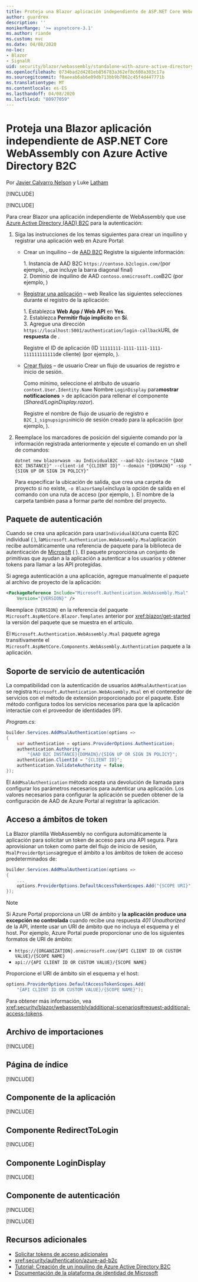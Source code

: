 ```yaml
---
title: Proteja una Blazor aplicación independiente de ASP.NET Core WebAssembly con Azure Active Directory B2C
author: guardrex
description: ''
monikerRange: '>= aspnetcore-3.1'
ms.author: riande
ms.custom: mvc
ms.date: 04/08/2020
no-loc:
- Blazor
- SignalR
uid: security/blazor/webassembly/standalone-with-azure-active-directory-b2c
ms.openlocfilehash: 0734bad2d4281eb856783a362ef8c608a303c17a
ms.sourcegitcommit: f0aeeab6ab6e09db713bb9b7862c45f4d447771b
ms.translationtype: MT
ms.contentlocale: es-ES
ms.lasthandoff: 04/08/2020
ms.locfileid: "80977059"
---
```

# <a name="secure-an-aspnet-core-opno-locblazor-webassembly-standalone-app-with-azure-active-directory-b2c"></a>Proteja una Blazor aplicación independiente de ASP.NET Core WebAssembly con Azure Active Directory B2C

Por [Javier Calvarro Nelson](https://github.com/javiercn) y Luke [Latham](https://github.com/guardrex)

[!INCLUDE[](~/includes/blazorwasm-preview-notice.md)]

[!INCLUDE[](~/includes/blazorwasm-3.2-template-article-notice.md)]

Para crear Blazor una aplicación independiente de WebAssembly que use [Azure Active Directory (AAD) B2C](/azure/active-directory-b2c/overview) para la autenticación:

1. Siga las instrucciones de los temas siguientes para crear un inquilino y registrar una aplicación web en Azure Portal:

   * Crear un inquilino &ndash; de [AAD B2C](/azure/active-directory-b2c/tutorial-create-tenant) Registre la siguiente información:

     1\. Instancia de AAD B2C `https://contoso.b2clogin.com/`(por ejemplo, , que incluye la barra diagonal final)<br>
     2\. Dominio de inquilino de AAD `contoso.onmicrosoft.com`B2C (por ejemplo, )

   * [Registrar una aplicación](/azure/active-directory-b2c/tutorial-register-applications) &ndash; web Realice las siguientes selecciones durante el registro de la aplicación:

     1\. Establezca **Web App / Web API** en **Yes**.<br>
     2\. Establezca **Permitir flujo implícito** en **Sí**.<br>
     3\. Agregue una dirección `https://localhost:5001/authentication/login-callback`URL de **respuesta** de .

     Registre el ID de aplicación (ID `11111111-1111-1111-1111-111111111111`de cliente) (por ejemplo, ).

   * [Crear flujos](/azure/active-directory-b2c/tutorial-create-user-flows) &ndash; de usuario Crear un flujo de usuarios de registro e inicio de sesión.

     Como mínimo, seleccione el atributo de usuario `context.User.Identity.Name` Nombre `LoginDisplay` para**mostrar** **notificaciones** > de aplicación para rellenar el componente (*Shared/LoginDisplay.razor*).

     Registre el nombre de flujo de usuario de registro e `B2C_1_signupsignin`inicio de sesión creado para la aplicación (por ejemplo, ).

1. Reemplace los marcadores de posición del siguiente comando por la información registrada anteriormente y ejecute el comando en un shell de comandos:

   ```dotnetcli
   dotnet new blazorwasm -au IndividualB2C --aad-b2c-instance "{AAD B2C INSTANCE}" --client-id "{CLIENT ID}" --domain "{DOMAIN}" -ssp "{SIGN UP OR SIGN IN POLICY}"
   ```

   Para especificar la ubicación de salida, que crea una carpeta de proyecto si no existe, `-o BlazorSample`incluya la opción de salida en el comando con una ruta de acceso (por ejemplo, ). El nombre de la carpeta también pasa a formar parte del nombre del proyecto.

## <a name="authentication-package"></a>Paquete de autenticación

Cuando se crea una aplicación para usar`IndividualB2C`una cuenta B2C individual ( ), la`Microsoft.Authentication.WebAssembly.Msal`aplicación recibe automáticamente una referencia de paquete para la biblioteca de autenticación de [Microsoft](/azure/active-directory/develop/msal-overview) ( ). El paquete proporciona un conjunto de primitivas que ayudan a la aplicación a autenticar a los usuarios y obtener tokens para llamar a las API protegidas.

Si agrega autenticación a una aplicación, agregue manualmente el paquete al archivo de proyecto de la aplicación:

```xml
<PackageReference Include="Microsoft.Authentication.WebAssembly.Msal" 
    Version="{VERSION}" />
```

Reemplace `{VERSION}` en la referencia del paquete `Microsoft.AspNetCore.Blazor.Templates` anterior por <xref:blazor/get-started> la versión del paquete que se muestra en el artículo.

El `Microsoft.Authentication.WebAssembly.Msal` paquete agrega transitivamente el `Microsoft.AspNetCore.Components.WebAssembly.Authentication` paquete a la aplicación.

## <a name="authentication-service-support"></a>Soporte de servicio de autenticación

La compatibilidad con la autenticación de usuarios `AddMsalAuthentication` se registra `Microsoft.Authentication.WebAssembly.Msal` en el contenedor de servicios con el método de extensión proporcionado por el paquete. Este método configura todos los servicios necesarios para que la aplicación interactúe con el proveedor de identidades (IP).

*Program.cs*:

```csharp
builder.Services.AddMsalAuthentication(options =>
{
    var authentication = options.ProviderOptions.Authentication;
    authentication.Authority = 
        "{AAD B2C INSTANCE}{DOMAIN}/{SIGN UP OR SIGN IN POLICY}";
    authentication.ClientId = "{CLIENT ID}";
    authentication.ValidateAuthority = false;
});
```

El `AddMsalAuthentication` método acepta una devolución de llamada para configurar los parámetros necesarios para autenticar una aplicación. Los valores necesarios para configurar la aplicación se pueden obtener de la configuración de AAD de Azure Portal al registrar la aplicación.

## <a name="access-token-scopes"></a>Acceso a ámbitos de token

La Blazor plantilla WebAssembly no configura automáticamente la aplicación para solicitar un token de acceso para una API segura. Para aprovisionar un token como parte del flujo de inicio de sesión, `MsalProviderOptions`agregue el ámbito a los ámbitos de token de acceso predeterminados de:

```csharp
builder.Services.AddMsalAuthentication(options =>
{
    ...
    options.ProviderOptions.DefaultAccessTokenScopes.Add("{SCOPE URI}");
});
```

> [!NOTE]
> Si Azure Portal proporciona un URI de ámbito y **la aplicación produce una excepción no controlada** cuando recibe una respuesta *401 Unauthorized* de la API, intente usar un URI de ámbito que no incluya el esquema y el host. Por ejemplo, Azure Portal puede proporcionar uno de los siguientes formatos de URI de ámbito:
>
> * `https://{ORGANIZATION}.onmicrosoft.com/{API CLIENT ID OR CUSTOM VALUE}/{SCOPE NAME}`
> * `api://{API CLIENT ID OR CUSTOM VALUE}/{SCOPE NAME}`
>
> Proporcione el URI de ámbito sin el esquema y el host:
>
> ```csharp
> options.ProviderOptions.DefaultAccessTokenScopes.Add(
>     "{API CLIENT ID OR CUSTOM VALUE}/{SCOPE NAME}");
> ```

Para obtener más información, vea <xref:security/blazor/webassembly/additional-scenarios#request-additional-access-tokens>.

## <a name="imports-file"></a>Archivo de importaciones

[!INCLUDE[](~/includes/blazor-security/imports-file-standalone.md)]

## <a name="index-page"></a>Página de índice

[!INCLUDE[](~/includes/blazor-security/index-page-msal.md)]

## <a name="app-component"></a>Componente de la aplicación

[!INCLUDE[](~/includes/blazor-security/app-component.md)]

## <a name="redirecttologin-component"></a>Componente RedirectToLogin

[!INCLUDE[](~/includes/blazor-security/redirecttologin-component.md)]

## <a name="logindisplay-component"></a>Componente LoginDisplay

[!INCLUDE[](~/includes/blazor-security/logindisplay-component.md)]

## <a name="authentication-component"></a>Componente de autenticación

[!INCLUDE[](~/includes/blazor-security/authentication-component.md)]

[!INCLUDE[](~/includes/blazor-security/troubleshoot.md)]

## <a name="additional-resources"></a>Recursos adicionales

* [Solicitar tokens de acceso adicionales](xref:security/blazor/webassembly/additional-scenarios#request-additional-access-tokens)
* <xref:security/authentication/azure-ad-b2c>
* [Tutorial: Creación de un inquilino de Azure Active Directory B2C](/azure/active-directory-b2c/tutorial-create-tenant)
* [Documentación de la plataforma de identidad de Microsoft](/azure/active-directory/develop/)

